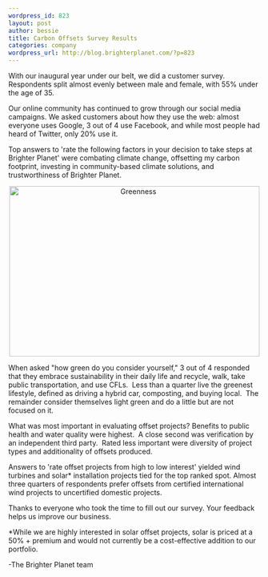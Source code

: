 ```yaml
--- 
wordpress_id: 823
layout: post
author: bessie
title: Carbon Offsets Survey Results
categories: company
wordpress_url: http://blog.brighterplanet.com/?p=823
---
```

<!--[if !mso]>
<mce:style><!  v\:* {behavior:url(#default#VML);} o\:* {behavior:url(#default#VML);} w\:* {behavior:url(#default#VML);} .shape {behavior:url(#default#VML);} -->

<!--[endif]-->
<p class="MsoNormal"><!--[if !mso]> <mce:style><!  v\:* {behavior:url(#default#VML);} o\:* {behavior:url(#default#VML);} w\:* {behavior:url(#default#VML);} .shape {behavior:url(#default#VML);} --> <!--[endif]--><!--[if gte mso 9]><xml> <w:WordDocument> <w:View>Normal</w:View> <w:Zoom>0</w:Zoom> <w:PunctuationKerning /> <w:ValidateAgainstSchemas /> <w:SaveIfXMLInvalid>false</w:SaveIfXMLInvalid> <w:IgnoreMixedContent>false</w:IgnoreMixedContent> <w:AlwaysShowPlaceholderText>false</w:AlwaysShowPlaceholderText> <w:Compatibility> <w:BreakWrappedTables /> <w:SnapToGridInCell /> <w:WrapTextWithPunct /> <w:UseAsianBreakRules /> <w:DontGrowAutofit /> </w:Compatibility> <w:BrowserLevel>MicrosoftInternetExplorer4</w:BrowserLevel> </w:WordDocument> </xml><![endif]--><!--[if gte mso 9]><xml> <w:LatentStyles DefLockedState="false" LatentStyleCount="156"> </w:LatentStyles> </xml><![endif]--><!--  /* Style Definitions */  p.MsoNormal, li.MsoNormal, div.MsoNormal 	{mso-style-parent:""; 	margin:0in; 	margin-bottom:.0001pt; 	mso-pagination:widow-orphan; 	font-size:12.0pt; 	font-family:"Times New Roman"; 	mso-fareast-font-family:"Times New Roman";} @page Section1 	{size:8.5in 11.0in; 	margin:1.0in 1.25in 1.0in 1.25in; 	mso-header-margin:.5in; 	mso-footer-margin:.5in; 	mso-paper-source:0;} div.Section1 	{page:Section1;} --><!--[if gte mso 10]> <mce:style><!   /* Style Definitions */  table.MsoNormalTable 	{mso-style-name:"Table Normal"; 	mso-tstyle-rowband-size:0; 	mso-tstyle-colband-size:0; 	mso-style-noshow:yes; 	mso-style-parent:""; 	mso-padding-alt:0in 5.4pt 0in 5.4pt; 	mso-para-margin:0in; 	mso-para-margin-bottom:.0001pt; 	mso-pagination:widow-orphan; 	font-size:10.0pt; 	font-family:"Times New Roman"; 	mso-ansi-language:#0400; 	mso-fareast-language:#0400; 	mso-bidi-language:#0400;} --> <!--[endif]--></p>
<p class="MsoNormal">With our inaugural year under our belt, we did a customer survey.  Respondents split almost evenly between male and female, with 55% under the age of 35.</p>
<p class="MsoNormal"></p>
<p class="MsoNormal">Our online community has continued to grow through our social media campaigns.<span> </span>We asked customers about how they use the web: almost everyone uses Google, 3 out of 4 use Facebook, and while most people had heard of Twitter, only 20% use it.</p>
<p class="MsoNormal"></p>
<p class="MsoNormal">Top answers to 'rate the following factors in your decision to take steps at Brighter Planet' were combating climate change, offsetting my carbon footprint, investing in community-based climate solutions, and trustworthiness of Brighter Planet.</p>
<p style="text-align: center;"><a title="Greenness by brighterplanet, on Flickr" href="http://www.flickr.com/photos/brighterplanet/3258619138/"><img class="aligncenter" src="http://farm4.static.flickr.com/3536/3258619138_6556640cb0.jpg" alt="Greenness" width="500" height="340" /></a></p>
<p class="MsoNormal"></p>
<p class="MsoNormal" style="text-align: center;" align="center"><!--[if gte vml 1]><v:shapetype  id="_x0000_t75" coordsize="21600,21600" o:spt="75" o:preferrelative="t"  path="m@4@5l@4@11@9@11@9@5xe" filled="f" stroked="f"> <v:stroke joinstyle="miter" /> <v:formulas> <v:f eqn="if lineDrawn pixelLineWidth 0" /> <v:f eqn="sum @0 1 0" /> <v:f eqn="sum 0 0 @1" /> <v:f eqn="prod @2 1 2" /> <v:f eqn="prod @3 21600 pixelWidth" /> <v:f eqn="prod @3 21600 pixelHeight" /> <v:f eqn="sum @0 0 1" /> <v:f eqn="prod @6 1 2" /> <v:f eqn="prod @7 21600 pixelWidth" /> <v:f eqn="sum @8 21600 0" /> <v:f eqn="prod @7 21600 pixelHeight" /> <v:f eqn="sum @10 21600 0" /> </v:formulas> <v:path o:extrusionok="f" gradientshapeok="t" o:connecttype="rect" /> <o:lock v:ext="edit" aspectratio="t" /> </v:shapetype><v:shape id="_x0000_i1025" type="#_x0000_t75" style='width:306.75pt;  height:210pt'> <v:imagedata src="file:///C:\tmp\msohtml1\01\clip_image001.emz" mce_src="file:///C:\tmp\msohtml1\01\clip_image001.emz" o:title="" /> </v:shape><![endif]--><!--[if !vml]--><!--[endif]--></p>
<p class="MsoNormal"></p>
<p class="MsoNormal">When asked "how green do you consider yourself," 3 out of 4 responded that they embrace sustainability in their daily life and recycle, walk, take public transportation, and use CFLs.  Less than a quarter live the greenest lifestyle, defined as driving a hybrid car, composting, and buying local.  The remainder consider themselves light green and do a little but are not focused on it.</p>
<p class="MsoNormal">What was most important in evaluating offset projects?<span> </span>Benefits to public health and water quality were highest.  A close second was verification by an independent third party.  Rated less important were diversity of project types and additionality of offsets produced. <span> </span></p>
<p class="MsoNormal">Answers to 'rate offset projects from high to low interest' yielded wind turbines and solar* installation projects tied for the top ranked spot.<span> </span>Almost three quarters of respondents prefer offsets from certified international wind projects to uncertified domestic projects.</p>

<span> </span>
<p class="MsoNormal" style="text-align: center;"><!--[if gte vml 1]><v:shape id="_x0000_i1026" type="#_x0000_t75"  style='width:378pt;height:258pt'> <v:imagedata src="file:///C:\tmp\msohtml1\01\clip_image003.emz" mce_src="file:///C:\tmp\msohtml1\01\clip_image003.emz" o:title="" /> </v:shape><![endif]--><!--[if !vml]--><!--[endif]--></p>
<p class="MsoNormal">Thanks to everyone who took the time to fill out our survey.<span> </span>Your feedback helps us improve our business.<span> </span></p>
<p class="MsoNormal">*While we are highly interested in solar offset projects, solar is priced at a 50% + premium and would not currently be a cost-effective addition to our portfolio.</p>
<p class="MsoNormal">-The Brighter Planet team</p>
<p class="MsoNormal"></p>
<p class="MsoNormal" style="text-align: center;" align="center"><!--[if gte vml 1]><v:shapetype  id="_x0000_t75" coordsize="21600,21600" o:spt="75" o:preferrelative="t"  path="m@4@5l@4@11@9@11@9@5xe" filled="f" stroked="f"> <v:stroke joinstyle="miter" /> <v:formulas> <v:f eqn="if lineDrawn pixelLineWidth 0" /> <v:f eqn="sum @0 1 0" /> <v:f eqn="sum 0 0 @1" /> <v:f eqn="prod @2 1 2" /> <v:f eqn="prod @3 21600 pixelWidth" /> <v:f eqn="prod @3 21600 pixelHeight" /> <v:f eqn="sum @0 0 1" /> <v:f eqn="prod @6 1 2" /> <v:f eqn="prod @7 21600 pixelWidth" /> <v:f eqn="sum @8 21600 0" /> <v:f eqn="prod @7 21600 pixelHeight" /> <v:f eqn="sum @10 21600 0" /> </v:formulas> <v:path o:extrusionok="f" gradientshapeok="t" o:connecttype="rect" /> <o:lock v:ext="edit" aspectratio="t" /> </v:shapetype><v:shape id="_x0000_i1025" type="#_x0000_t75" style='width:306.75pt;  height:210pt'> <v:imagedata src="file:///C:\tmp\msohtml1\01\clip_image001.emz" mce_src="file:///C:\tmp\msohtml1\01\clip_image001.emz" o:title="" /> </v:shape><![endif]--><!--[if !vml]--><!--[endif]--></p>
<p class="MsoNormal"></p>
